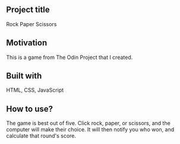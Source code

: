 ## Project title

Rock Paper Scissors

## Motivation

This is a game from The Odin Project that I created.

## Built with

HTML, CSS, JavaScript

## How to use?

The game is best out of five. Click rock, paper, or scissors, and the computer will make their choice. It will then notify you who won, and calculate that round's score.
